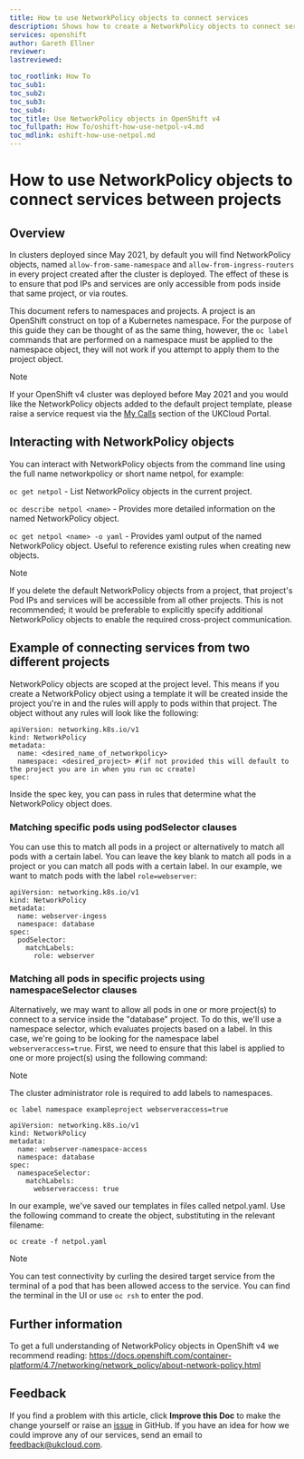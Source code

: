 ```yaml
---
title: How to use NetworkPolicy objects to connect services
description: Shows how to create a NetworkPolicy objects to connect services in two projects
services: openshift
author: Gareth Ellner
reviewer: 
lastreviewed: 

toc_rootlink: How To
toc_sub1:
toc_sub2:
toc_sub3:
toc_sub4:
toc_title: Use NetworkPolicy objects in OpenShift v4
toc_fullpath: How To/oshift-how-use-netpol-v4.md
toc_mdlink: oshift-how-use-netpol.md
---
```


# How to use NetworkPolicy objects to connect services between projects

## Overview

In clusters deployed since May 2021, by default you will find NetworkPolicy objects, named `allow-from-same-namespace` and `allow-from-ingress-routers` in every project created after the cluster is deployed. The effect of these is to ensure that pod IPs and services are only accessible from pods inside that same project, or via routes.

This document refers to namespaces and projects. A project is an OpenShift construct on top of a Kubernetes namespace. For the purpose of this guide they can be thought of as the same thing, however, the `oc label` commands that are performed on a namespace must be applied to the namespace object, they will not work if you attempt to apply them to the project object.

> [!NOTE]
> If your OpenShift v4 cluster was deployed before May 2021 and you would like the NetworkPolicy objects added to the default project template, please raise a service request via the [My Calls](https://portal.skyscapecloud.com/support/ivanti) section of the UKCloud Portal.

## Interacting with NetworkPolicy objects

You can interact with NetworkPolicy objects from the command line using the full name networkpolicy or short name netpol, for example:

`oc get netpol` - List NetworkPolicy objects in the current project.

`oc describe netpol <name>` - Provides more detailed information on the named NetworkPolicy object.

`oc get netpol <name> -o yaml` - Provides yaml output of the named NetworkPolicy object. Useful to reference existing rules when creating new objects.

> [!NOTE]
> If you delete the default NetworkPolicy objects from a project, that project's Pod IPs and services will be accessible from all other projects. This is not recommended; it would be preferable to explicitly specify additional NetworkPolicy objects to enable the required cross-project communication.

## Example of connecting services from two different projects

NetworkPolicy objects are scoped at the project level. This means if you create a NetworkPolicy object using a template it will be created inside the project you're in and the rules will apply to pods within that project. The object without any rules will look like the following:

```
apiVersion: networking.k8s.io/v1
kind: NetworkPolicy
metadata:
  name: <desired_name_of_networkpolicy>
  namespace: <desired_project> #(if not provided this will default to the project you are in when you run oc create)
spec:
```

Inside the spec key, you can pass in rules that determine what the NetworkPolicy object does.

### Matching specific pods using podSelector clauses

You can use this to match all pods in a project or alternatively to match all pods with a certain label. You can leave the key blank to match all pods in a project or you can match all pods with a certain label. In our example, we want to match pods with the label `role=webserver`:

```
apiVersion: networking.k8s.io/v1
kind: NetworkPolicy
metadata:
  name: webserver-ingess
  namespace: database
spec:
  podSelector:
    matchLabels:
      role: webserver
```

### Matching all pods in specific projects using namespaceSelector clauses

Alternatively, we may want to allow all pods in one or more project(s) to connect to a service inside the "database" project. To do this, we'll use a namespace selector, which evaluates projects based on a label. In this case, we're going to be looking for the namespace label `webserveraccess=true`. First, we need to ensure that this label is applied to one or more project(s) using the following command:

> [!NOTE]
> The cluster administrator role is required to add labels to namespaces.

``` oc label namespace exampleproject webserveraccess=true ```

```
apiVersion: networking.k8s.io/v1
kind: NetworkPolicy
metadata:
  name: webserver-namespace-access
  namespace: database
spec:
  namespaceSelector:
    matchLabels:
      webserveraccess: true
```

In our example, we've saved our templates in files called netpol.yaml. Use the following command to create the object, substituting in the relevant filename:

``` oc create -f netpol.yaml ```

> [!NOTE]
> You can test connectivity by curling the desired target service from the terminal of a pod that has been allowed access to the service. You can find the terminal in the UI or use `oc rsh` to enter the pod.

## Further information

To get a full understanding of NetworkPolicy objects in OpenShift v4 we recommend reading: <https://docs.openshift.com/container-platform/4.7/networking/network_policy/about-network-policy.html>

## Feedback

If you find a problem with this article, click **Improve this Doc** to make the change yourself or raise an [issue](https://github.com/UKCloud/documentation/issues) in GitHub. If you have an idea for how we could improve any of our services, send an email to <feedback@ukcloud.com>.
